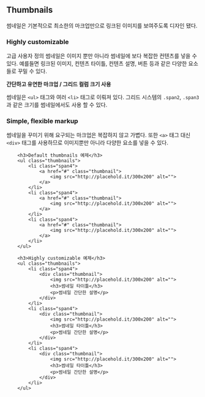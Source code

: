 <!--
layout: 'post'
section: 'Cornerstone Framework'
title: '썸네일'
outline: '썸네일은 기본적으로 최소한의 마크업만으로 링크된 이미지를 보여주도록 디자인 됐다. 고급 사용자 정의 썸네일은 이미지 뿐만 아니라 썸네일에 보다 복잡한 컨텐츠를 넣을 수 있다. 예를들면 링크된 이미지, 컨텐츠 타이틀, 컨텐츠 설명, 버튼 등과 같은 다양한 요소들로 꾸밀 수 있다...'
date: '2012-11-16'
tagstr: 'widget'
order: '[4, 2, 7]'
thumbnail: '4.2.07.thumbnail.png'
-->

## Thumbnails

썸네일은 기본적으로 최소한의 마크업만으로 링크된 이미지를 보여주도록 디자인 됐다.

### Highly customizable

고급 사용자 정의 썸네일은 이미지 뿐만 아니라 썸네일에 보다 복잡한 컨텐츠를 넣을 수 있다. 예를들면 링크된 이미지, 컨텐츠 타이틀, 컨텐츠 설명, 버튼 등과 같은 다양한 요소들로 꾸밀 수 있다.

__간단하고 유연한 마크업 / 그리드 컬럼 크기 사용__

썸네일은 `<ul>` 태그와 여러 `<li>` 태그로 이뤄져 있다. 그리드 시스템의  `.span2`, `.span3` 과 같은 크기를 썸네일에서도 사용 할 수 있다.

### Simple, flexible markup

썸네일을 꾸미기 위해 요구되는 마크업은 복잡하지 않고 가볍다. 또한 `<a>` 태그 대신 `<div>` 태그를 사용하므로 이미지뿐만 아니라 다양한 요소를 넣을 수 있다.

``` cm, { 'iframe-height': '808px' }
	<h3>Default thumbnails 예제</h3>
    <ul class="thumbnails">
        <li class="span4">
            <a href="#" class="thumbnail">
            	<img src="http://placehold.it/300x200" alt="">
            </a>
        </li>
		<li class="span4">
            <a href="#" class="thumbnail">
            	<img src="http://placehold.it/300x200" alt="">
            </a>
        </li>
		<li class="span4">
            <a href="#" class="thumbnail">
            	<img src="http://placehold.it/300x200" alt="">
            </a>
        </li>
    </ul>

	<h3>Highly customizable 예제</h3>
	<ul class="thumbnails">
        <li class="span4">
            <div class="thumbnail">
                <img src="http://placehold.it/300x200" alt="">
                <h3>썸네일 타이틀</h3>
                <p>썸네일 간단한 설명</p>
            </div>
        </li>
    	<li class="span4">
            <div class="thumbnail">
                <img src="http://placehold.it/300x200" alt="">
                <h3>썸네일 타이틀</h3>
                <p>썸네일 간단한 설명</p>
            </div>
        </li>
		<li class="span4">
            <div class="thumbnail">
                <img src="http://placehold.it/300x200" alt="">
                <h3>썸네일 타이틀</h3>
                <p>썸네일 간단한 설명</p>
            </div>
        </li>
    </ul>
```
